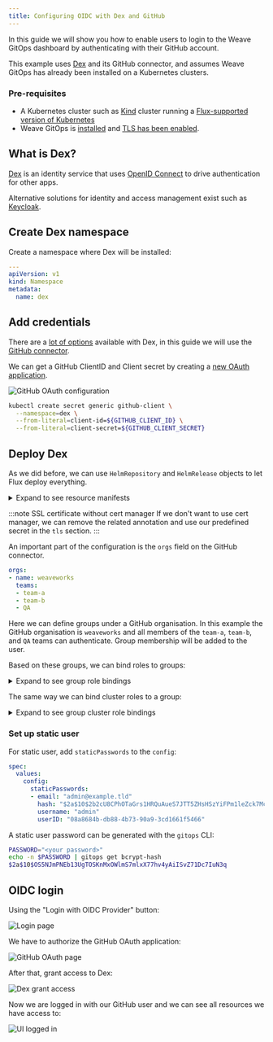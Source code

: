 ```yaml
---
title: Configuring OIDC with Dex and GitHub
---
```


In this guide we will show you how to enable users to login to the Weave GitOps dashboard by authenticating with their GitHub account.

This example uses [Dex][tool-dex] and its GitHub connector, and assumes Weave GitOps has already been installed on a Kubernetes clusters.

### Pre-requisites

- A Kubernetes cluster such as [Kind](https://kind.sigs.k8s.io/docs/user/quick-start/) cluster running a
[Flux-supported version of Kubernetes](https://fluxcd.io/docs/installation/#prerequisites)
- Weave GitOps is [installed](../installation/index.mdx) and [TLS has been enabled](../configuration/tls.md).

## What is Dex?

[Dex][tool-dex] is an identity service that uses [OpenID Connect][oidc] to
drive authentication for other apps.  

Alternative solutions for identity and access management exist such as [Keycloak](https://www.keycloak.org/).

[tool-dex]: https://dexidp.io/
[oidc]: https://openid.net/connect/

## Create Dex namespace

Create a namespace where Dex will be installed:

```yaml
---
apiVersion: v1
kind: Namespace
metadata:
  name: dex
```

## Add credentials

There are a [lot of options][dex-connectors] available with Dex, in this guide we will
use the [GitHub connector][dex-github].

We can get a GitHub ClientID and Client secret by creating a
[new OAuth application][github-oauth].

![GitHub OAuth configuration](/img/guides/setting-up-dex/github-oauth-application.png)

```bash
kubectl create secret generic github-client \
  --namespace=dex \
  --from-literal=client-id=${GITHUB_CLIENT_ID} \
  --from-literal=client-secret=${GITHUB_CLIENT_SECRET}
```

[dex-connectors]: https://dexidp.io/docs/connectors/
[dex-github]: https://dexidp.io/docs/connectors/github/
[github-oauth]: https://docs.github.com/en/developers/apps/building-oauth-apps/creating-an-oauth-app

## Deploy Dex

As we did before, we can use `HelmRepository` and `HelmRelease` objects to let
Flux deploy everything.

<details><summary>Expand to see resource manifests</summary>

```yaml
---
apiVersion: source.toolkit.fluxcd.io/v1beta1
kind: HelmRepository
metadata:
  name: dex
  namespace: dex
spec:
  interval: 1m
  url: https://charts.dexidp.io
---
apiVersion: helm.toolkit.fluxcd.io/v2beta1
kind: HelmRelease
metadata:
  name: dex
  namespace: dex
spec:
  interval: 5m
  chart:
    spec:
      chart: dex
      version: 0.6.5 
      sourceRef:
        kind: HelmRepository
        name: dex
        namespace: dex
      interval: 1m
  values:
    image:
      tag: v2.31.0
    envVars:
    - name: GITHUB_CLIENT_ID
      valueFrom:
        secretKeyRef:
          name: github-client
          key: client-id
    - name: GITHUB_CLIENT_SECRET
      valueFrom:
        secretKeyRef:
          name: github-client
          key: client-secret
    config:
      # Set it to a valid URL
      issuer: https://dex.dev.example.tld

      # See https://dexidp.io/docs/storage/ for more options
      storage:
        type: memory

      staticClients:
      - name: 'Weave GitOps Core'
        id: weave-gitops
        secret: AiAImuXKhoI5ApvKWF988txjZ+6rG3S7o6X5En
        redirectURIs:
        - 'https://localhost:9001/oauth2/callback'
        - 'https://0.0.0.0:9001/oauth2/callback'
        - 'http://0.0.0.0:9001/oauth2/callback'
        - 'http://localhost:4567/oauth2/callback'
        - 'https://localhost:4567/oauth2/callback'
        - 'http://localhost:3000/oauth2/callback'

      connectors:
      - type: github
        id: github
        name: GitHub
        config:
          clientID: $GITHUB_CLIENT_ID
          clientSecret: $GITHUB_CLIENT_SECRET
          redirectURI: https://dex.dev.example.tld/callback
          orgs:
          - name: weaveworks
            teams:
            - team-a
            - team-b
            - QA
          - name: ww-test-org
    ingress:
      enabled: true
      className: nginx
      annotations:
        cert-manager.io/cluster-issuer: letsencrypt-prod
      hosts:
        - host: dex.dev.example.tld
          paths:
          - path: /
            pathType: ImplementationSpecific
      tls:
        - hosts:
          - dex.dev.example.tld
          secretName: dex-dev-example-tld
```

</details>

:::note SSL certificate without cert manager
If we don't want to use cert manager, we can remove the related annotation and
use our predefined secret in the `tls` section.
:::

An important part of the configuration is the `orgs` field on the GitHub
connector.

```yaml
orgs:
- name: weaveworks
  teams:
  - team-a
  - team-b
  - QA
```

Here we can define groups under a GitHub organisation. In this example the
GitHub organisation is `weaveworks` and all members of the `team-a`,
`team-b`, and `QA` teams can authenticate. Group membership will be added to
the user.

Based on these groups, we can bind roles to groups:

<details><summary>Expand to see group role bindings</summary>

```yaml
---
apiVersion: rbac.authorization.k8s.io/v1
kind: RoleBinding
metadata:
  name: wego-test-user-read-resources
  namespace: flux-system
subjects:
  - kind: Group
    name: weaveworks:QA
    namespace: flux-system
roleRef:
  kind: Role
  name: wego-admin-role
  apiGroup: rbac.authorization.k8s.io
---
apiVersion: rbac.authorization.k8s.io/v1
kind: Role
metadata:
  name: wego-admin-role
  namespace: flux-system
rules:
  - apiGroups: [""]
    resources: ["secrets", "pods" ]
    verbs: [ "get", "list" ]
  - apiGroups: ["apps"]
    resources: [ "deployments", "replicasets"]
    verbs: [ "get", "list" ]
  - apiGroups: ["kustomize.toolkit.fluxcd.io"]
    resources: [ "kustomizations" ]
    verbs: [ "get", "list", "patch" ]
  - apiGroups: ["helm.toolkit.fluxcd.io"]
    resources: [ "helmreleases" ]
    verbs: [ "get", "list", "patch" ]
  - apiGroups: ["source.toolkit.fluxcd.io"]
    resources: ["buckets", "helmcharts", "gitrepositories", "helmrepositories", "ocirepositories"]
    verbs: ["get", "list", "patch"]
  - apiGroups: [""]
    resources: ["events"]
    verbs: ["get", "watch", "list"]
```

</details>

The same way we can bind cluster roles to a group:

<details><summary>Expand to see group cluster role bindings</summary>

```yaml
---
apiVersion: rbac.authorization.k8s.io/v1
kind: ClusterRoleBinding
metadata:
  name: weaveworks:team-a
subjects:
- kind: Group
  name: weaveworks:team-a
  apiGroup: rbac.authorization.k8s.io
roleRef:
  kind: ClusterRole
  name: cluster-admin
  apiGroup: rbac.authorization.k8s.io
```

</details>

### Set up static user

For static user, add `staticPasswords` to the `config`:

```yaml
spec:
  values:
    config:
      staticPasswords:
      - email: "admin@example.tld"
        hash: "$2a$10$2b2cU8CPhOTaGrs1HRQuAueS7JTT5ZHsHSzYiFPm1leZck7Mc8T4W"
        username: "admin"
        userID: "08a8684b-db88-4b73-90a9-3cd1661f5466"
```

A static user password can be generated with the `gitops` CLI:

```bash
PASSWORD="<your password>"
echo -n $PASSWORD | gitops get bcrypt-hash
$2a$10$OS5NJmPNEb13UgTOSKnMxOWlmS7mlxX77hv4yAiISvZ71Dc7IuN3q
```

## OIDC login

Using the "Login with OIDC Provider" button:

![Login page](/img/guides/setting-up-dex/oidc-login.png)

We have to authorize the GitHub OAuth application:

![GitHub OAuth page](/img/guides/setting-up-dex/github-auth.png)

After that, grant access to Dex:

![Dex grant access](/img/guides/setting-up-dex/dex-auth.png)

Now we are logged in with our GitHub user and we can see all resources we have
access to:

![UI logged in](/img/guides/setting-up-dex/ui-logged-in.png)
